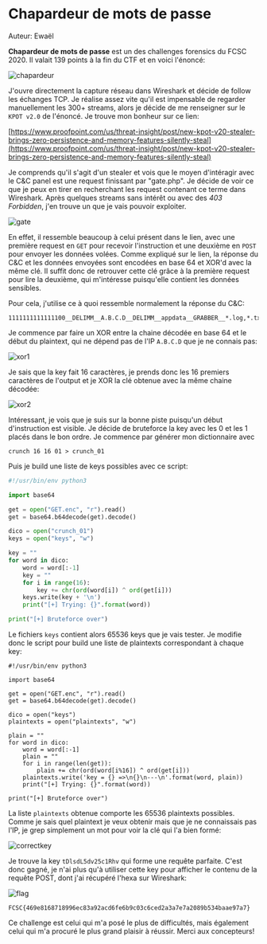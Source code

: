 # Chapardeur de mots de passe

Auteur: Ewaël

**Chapardeur de mots de passe** est un des challenges forensics du FCSC 2020. Il valait 139 points à la fin du CTF et en voici l'énoncé:

![chapardeur](chapardeur.png)

J'ouvre directement la capture réseau dans Wireshark et décide de follow les échanges TCP. Je réalise assez vite qu'il est impensable de regarder manuellement les 300+ streams, alors je décide de me renseigner sur le `KPOT v2.0` de l'énoncé. Je trouve mon bonheur sur ce lien:

[https://www.proofpoint.com/us/threat-insight/post/new-kpot-v20-stealer-brings-zero-persistence-and-memory-features-silently-steal](https://www.proofpoint.com/us/threat-insight/post/new-kpot-v20-stealer-brings-zero-persistence-and-memory-features-silently-steal)

Je comprends qu'il s'agit d'un stealer et vois que le moyen d'intéragir avec le C&C panel est une request finissant par "gate.php". Je décide de voir ce que je peux en tirer en recherchant les request contenant ce terme dans Wireshark. Après quelques streams sans intérêt ou avec des *403 Forbidden*, j'en trouve un que je vais pouvoir exploiter.

![gate](gate.png)

En effet, il ressemble beaucoup à celui présent dans le lien, avec une première request en `GET` pour recevoir l'instruction et une deuxième en `POST` pour envoyer les données volées. Comme expliqué sur le lien, la réponse du C&C et les données envoyées sont encodées en base 64 et XOR'd avec la même clé. Il suffit donc de retrouver cette clé grâce à la première request pour lire la deuxième, qui m'intéresse puisqu'elle contient les données sensibles.

Pour cela, j'utilise ce à quoi ressemble normalement la réponse du C&C:

```
1111111111111100__DELIMM__A.B.C.D__DELIMM__appdata__GRABBER__*.log,*.txt,__GRABBER__%appdata%__GRABBER__0__GRABBER__1024__DELIMM__desktop_txt__GRABBER__*.txt,__GRABBER__%userprofile%\Desktop__GRABBER__0__GRABBER__150__DELIMM____DELIMM____DELIMM__
```

Je commence par faire un XOR entre la chaine décodée en base 64 et le début du plaintext, qui ne dépend pas de l'IP `A.B.C.D` que je ne connais pas:

![xor1](xor1.png)

Je sais que la key fait 16 caractères, je prends donc les 16 premiers caractères de l'output et je XOR la clé obtenue avec la même chaine décodée:

![xor2](xor2.png)

Intéressant, je vois que je suis sur la bonne piste puisqu'un début d'instruction est visible. Je décide de bruteforce la key avec les 0 et les 1 placés dans le bon ordre. Je commence par générer mon dictionnaire avec

```
crunch 16 16 01 > crunch_01
```

Puis je build une liste de keys possibles avec ce script:

```python
#!/usr/bin/env python3

import base64

get = open("GET.enc", "r").read()
get = base64.b64decode(get).decode()

dico = open("crunch_01")
keys = open("keys", "w")

key = ""
for word in dico:
    word = word[:-1]
    key = ""
    for i in range(16):
        key += chr(ord(word[i]) ^ ord(get[i]))
    keys.write(key + '\n')
    print("[+] Trying: {}".format(word))

print("[+] Bruteforce over")
```

Le fichiers `keys` contient alors 65536 keys que je vais tester. Je modifie donc le script pour build une liste de plaintexts correspondant à chaque key:

```python3
#!/usr/bin/env python3

import base64

get = open("GET.enc", "r").read()
get = base64.b64decode(get).decode()

dico = open("keys")
plaintexts = open("plaintexts", "w")

plain = ""
for word in dico:
    word = word[:-1]
    plain = ""
    for i in range(len(get)):
        plain += chr(ord(word[i%16]) ^ ord(get[i]))
    plaintexts.write('key = {} =>\n{}\n---\n'.format(word, plain))
    print("[+] Trying: {}".format(word))

print("[+] Bruteforce over")
```

La liste `plaintexts` obtenue comporte les 65536 plaintexts possibles. Comme je sais quel plaintext je veux obtenir mais que je ne connaissais pas l'IP, je grep simplement un mot pour voir la clé qui l'a bien formé:

![correctkey](correctkey.png)

Je trouve la key `tDlsdL5dv25c1Rhv` qui forme une requête parfaite. C'est donc gagné, je n'ai plus qu'à utiliser cette key pour afficher le contenu de la requête POST, dont j'ai récupéré l'hexa sur Wireshark:

![flag](flag.png)

`FCSC{469e8168718996ec83a92acd6fe6b9c03c6ced2a3a7e7a2089b534baae97a7}`

Ce challenge est celui qui m'a posé le plus de difficultés, mais également celui qui m'a procuré le plus grand plaisir à réussir. Merci aux concepteurs!
